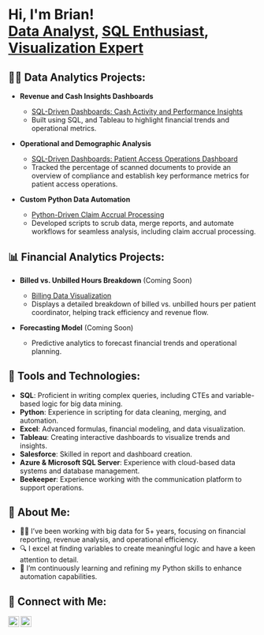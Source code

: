 <h1>Hi, I'm Brian! <br/><a href="https://github.com/yourusername">Data Analyst</a>, <a href="https://www.linkedin.com/in/yourlinkedin">SQL Enthusiast</a>, <a href="https://github.com/yourusername">Visualization Expert</a></h1>

<h2>👨‍💻 Data Analytics Projects:</h2>

- <b>Revenue and Cash Insights Dashboards</b>
  - [SQL-Driven Dashboards: Cash Activity and Performance Insights](https://github.com/BrianA-BABA/sql-and-visualization-projects)
  - Built using SQL, and Tableau to highlight financial trends and operational metrics.

- <b>Operational and Demographic Analysis</b>
  - [SQL-Driven Dashboards: Patient Access Operations Dashboard](https://github.com/BrianA-BABA/KPI-ComplianceView)
  - Tracked the percentage of scanned documents to provide an overview of compliance and establish key performance metrics for patient access operations.

- <b>Custom Python Data Automation</b>
  - [Python-Driven Claim Accrual Processing](https://github.com/BrianA-BABA/Python-Processing-Claim-Accrual)
  - Developed scripts to scrub data, merge reports, and automate workflows for seamless analysis, including claim accrual processing.

<h2>📊 Financial Analytics Projects:</h2>

- <b>Billed vs. Unbilled Hours Breakdown</b> (Coming Soon)
  - [Billing Data Visualization](https://github.com/BrianA-BABA/billing-data-visualization)
  - Displays a detailed breakdown of billed vs. unbilled hours per patient coordinator, helping track efficiency and revenue flow.

- <b>Forecasting Model</b> (Coming Soon)
  - Predictive analytics to forecast financial trends and operational planning.

<h2>🔧 Tools and Technologies:</h2>

- **SQL**: Proficient in writing complex queries, including CTEs and variable-based logic for big data mining.
- **Python**: Experience in scripting for data cleaning, merging, and automation.
- **Excel**: Advanced formulas, financial modeling, and data visualization.
- **Tableau**: Creating interactive dashboards to visualize trends and insights.
- **Salesforce**: Skilled in report and dashboard creation.
- **Azure & Microsoft SQL Server**: Experience with cloud-based data systems and database management.
- **Beekeeper**: Experience working with the communication platform to support operations.

<h2>🌟 About Me:</h2>

- 👨‍💻 I’ve been working with big data for 5+ years, focusing on financial reporting, revenue analysis, and operational efficiency.
- 🔍 I excel at finding variables to create meaningful logic and have a keen attention to detail.
- 🌱 I’m continuously learning and refining my Python skills to enhance automation capabilities.

<h2>🤝 Connect with Me:</h2>

[<img align="left" alt="Brian | LinkedIn" width="22px" src="https://cdn.jsdelivr.net/npm/simple-icons@v3/icons/linkedin.svg" />](https://www.linkedin.com/in/yourlinkedin)
[<img align="left" alt="Brian | GitHub" width="22px" src="https://cdn.jsdelivr.net/npm/simple-icons@v3/icons/github.svg" />](https://github.com/yourusername)

<br/>

<!--
**yourusername/yourusername** is a ✨ _special_ ✨ repository because its `README.md` appears on your GitHub profile.
-->
